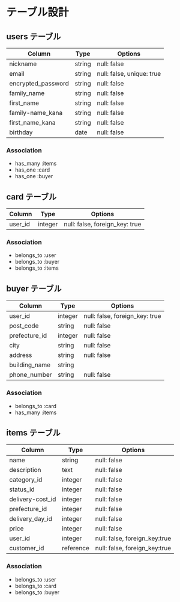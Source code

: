 # テーブル設計

## users テーブル

| Column             | Type   | Options                   |
| -----------------  | ------ | ------------------------- | 
| nickname           | string | null: false               |
| email              | string | null: false, unique: true |
| encrypted_password | string | null: false               |
| family_name        | string | null: false               |
| first_name         | string | null: false               |
| family-name_kana   | string | null: false               |
| first_name_kana    | string | null: false               |
| birthday           | date   | null: false               |

### Association

- has_many :items
- has_one  :card
- has_one  :buyer

## card テーブル

| Column      | Type       | Options                        |
| ----------- | -----------| -------------------------------|
| user_id     | integer    | null: false, foreign_key: true |

### Association

- belongs_to :user
- belongs_to :buyer
- belongs_to :items

## buyer テーブル

| Column       | Type       | Options                        |
| -------------| -----------| -------------------------------|
| user_id      | integer    | null: false, foreign_key: true |
| post_code    | string     | null: false                    |
| prefecture_id| integer    | null: false                    | 
| city         | string     | null: false                    |
| address      | string     | null: false                    |
| building_name| string     |                                | 
| phone_number | string     | null: false                    |

### Association

- belongs_to :card
- has_many :items

## items テーブル

| Column           | Type       | Options                        |
| -----------------| -----------| -------------------------------|
| name             | string     | null: false                    |
| description      | text       | null: false                    | 
| category_id      | integer    | null: false                    |
| status_id        | integer    | null: false                    |
| delivery-cost_id | integer    | null: false                    |
| prefecture_id    | integer    | null: false                    |
| delivery_day_id  | integer    | null: false                    | 
| price            | integer    | null: false                    |
| user_id          | integer    | null: false, foreign_key:true  |
| customer_id      | reference  | null: false, foreign_key:true  |

### Association

- belongs_to :user
- belongs_to :card
- belongs_to :buyer
